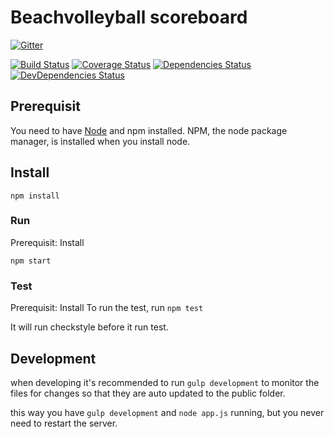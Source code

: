 # Beachvolleyball scoreboard

[![Gitter](https://badges.gitter.im/Join%20Chat.svg)](https://gitter.im/SindreSvendby/beachvolleyball-scoreboard?utm_source=badge&utm_medium=badge&utm_campaign=pr-badge&utm_content=badge)

[![Build Status](https://travis-ci.org/SindreSvendby/beachvollleyball-scoreboard.svg?branch=master)](https://travis-ci.org/SindreSvendby/beachvollleyball-scoreboard)
[![Coverage Status](https://img.shields.io/coveralls/SindreSvendby/beachvollleyball-scoreboard.svg)](https://coveralls.io/r/SindreSvendby/beachvollleyball-scoreboard)
[![Dependencies Status](https://david-dm.org/SindreSvendby/beachvollleyball-scoreboard.svg?style=flat)](https://david-dm.org/SindreSvendby/beachvollleyball-scoreboard)
[![DevDependencies Status](https://david-dm.org/SindreSvendby/beachvollleyball-scoreboard/dev-status.svg?style=flat)](https://david-dm.org/SindreSvendby/beachvollleyball-scoreboard#info=devDependencies)

## Prerequisit

You need to have [Node](http://nodejs.org/) and npm installed.
NPM, the node package manager, is installed when you install node.

## Install

`npm install`


### Run
Prerequisit: Install

`npm start`


### Test
Prerequisit: Install
To run the test, run `npm test`

It will run checkstyle before it run test.


## Development

when developing it's recommended to run `gulp development` to monitor the files for changes so that they are auto updated
to the public folder.

this way you have `gulp development` and `node app.js` running, but you never need to restart the server.

